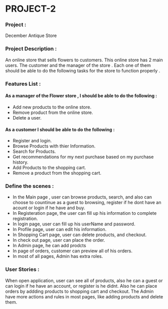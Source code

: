 # PROJECT-2


### Project : 
December Antique Store


### Project Description :
An online store that sells flowers to customers. This online store has 2 main users. The customer and the manager of the store . Each one of them should be able to do the following tasks for the store to function properly .


### Features List :
  #### As a manager of the Flower store , I should be able to do the following :
- Add new products to the online store.
- Remove product from the online store.
- Delete a user.

#### As a customer I should be able to do the following :
- Register and login.
- Browse Products with thier Information. 
- Search for Products.
- Get recommendations for my next purchase based on my purchase history.
- Add Products to the shopping cart.
- Remove a product from the shopping cart.



### Define the scenes :
- In the Main page , user can browse products, search, and also can choose to countinue as a guest to browsing, register if he dont have an acount or login if he have and buy.
- In Registeration page, the user can fill up his information to complete registration.
- In login page, user can fill up his userName and password.
- In Profile page, user can edit his information.
- In Shopping Cart page, user can delete products, and checkout.
- In check out page, user can place the order.
- In Admin page, he can add prodcts 
- In page of orders, customer can preview all of his orders.
- In most of all pages, Admin has extra roles.



### User Stories :
When open application, user can see all of products, also he can a guest or can login if he have an account, or register is he didnt. Also he can place orders by addding products to shopping cart and checkout.
The Admin have more actions and rules in most pages, like adding products and delete them.


